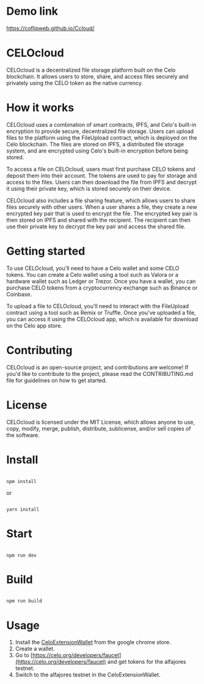 # Demo link
https://coflipweb.github.io/Ccloud/
# CELOcloud
CELOcloud is a decentralized file storage platform built on the Celo blockchain. It allows users to store, share, and access files securely and privately using the CELO token as the native currency.

# How it works
CELOcloud uses a combination of smart contracts, IPFS, and Celo's built-in encryption to provide secure, decentralized file storage. Users can upload files to the platform using the FileUpload contract, which is deployed on the Celo blockchain. The files are stored on IPFS, a distributed file storage system, and are encrypted using Celo's built-in encryption before being stored.

To access a file on CELOcloud, users must first purchase CELO tokens and deposit them into their account. The tokens are used to pay for storage and access to the files. Users can then download the file from IPFS and decrypt it using their private key, which is stored securely on their device.

CELOcloud also includes a file sharing feature, which allows users to share files securely with other users. When a user shares a file, they create a new encrypted key pair that is used to encrypt the file. The encrypted key pair is then stored on IPFS and shared with the recipient. The recipient can then use their private key to decrypt the key pair and access the shared file.

# Getting started
To use CELOcloud, you'll need to have a Celo wallet and some CELO tokens. You can create a Celo wallet using a tool such as Valora or a hardware wallet such as Ledger or Trezor. Once you have a wallet, you can purchase CELO tokens from a cryptocurrency exchange such as Binance or Coinbase.

To upload a file to CELOcloud, you'll need to interact with the FileUpload contract using a tool such as Remix or Truffle. Once you've uploaded a file, you can access it using the CELOcloud app, which is available for download on the Celo app store.

# Contributing
CELOcloud is an open-source project, and contributions are welcome! If you'd like to contribute to the project, please read the CONTRIBUTING.md file for guidelines on how to get started.

# License
CELOcloud is licensed under the MIT License, which allows anyone to use, copy, modify, merge, publish, distribute, sublicense, and/or sell copies of the software.



# Install

```

npm install

```

or 

```

yarn install

```

# Start

```

npm run dev

```

# Build

```

npm run build

```
# Usage
1. Install the [CeloExtensionWallet](https://chrome.google.com/webstore/detail/celoextensionwallet/kkilomkmpmkbdnfelcpgckmpcaemjcdh?hl=en) from the google chrome store.
2. Create a wallet.
3. Go to [https://celo.org/developers/faucet](https://celo.org/developers/faucet) and get tokens for the alfajores testnet.
4. Switch to the alfajores testnet in the CeloExtensionWallet.
